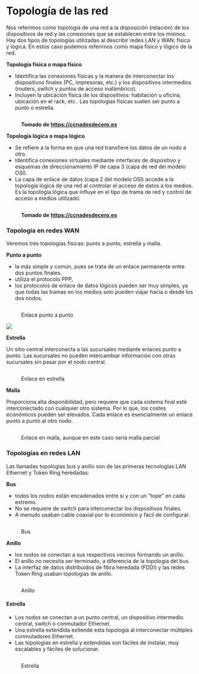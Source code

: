# Topología de las red

Nos referimos como topología de una red a la disposición (relación) de los dispositivos de red y las conexiones que se establecen entre los mismos. Hay dos tipos de topologías utilizadas al describir redes LAN y WAN: física y lógica. En estos caso podemos referirnos como mapa físico y lógico de la red.

**Topología física o mapa físico**

* Identifica las conexiones físicas y la manera de interconectar los dispositivos finales (PC, impresoras, etc.) y los dispositivos intermedios (routers, switch y puntos de acceso inalámbrico).&#x20;
* Incluyen la ubicación física de los dispositivos: habitación u oficina, ubicación en el rack, etc.. Las topologías físicas suelen ser punto a punto o estrella.

<figure><img src="../.gitbook/assets/image (116).png" alt=""><figcaption><p><strong>Tomado de</strong> <a href="https://ccnadesdecero.es"><strong>https://ccnadesdecero.es</strong></a></p></figcaption></figure>

**Topología lógica o mapa lógico**

* Se refiere a la forma en que una red transfiere los datos de un nodo a otro.&#x20;
* Identifica conexiones virtuales mediante interfaces de dispositivo y esquemas de direccionamiento IP de capa 3 (capa de red del modelo OSI).
* La capa de enlace de datos (capa 2 del modelo OSI) accede a la topología lógica de una red al controlar el acceso de datos a los medios. Es la topología lógica que influye en el tipo de trama de red y control de acceso a medios utilizado.

<figure><img src="../.gitbook/assets/image (8) (1) (1) (1) (1) (1).png" alt=""><figcaption><p><strong>Tomado de</strong> <a href="https://ccnadesdecero.es"><strong>https://ccnadesdecero.es</strong></a></p></figcaption></figure>

### Topología en redes WAN

Veremos tres topologías físicas: punto a punto, estrella y malla.

**Punto a punto**&#x20;

* la más simple y común, pues se trata de un enlace permanente entre dos puntos finales.&#x20;
* utiliza el protocolo PPP,&#x20;
* los protocolos de enlace de datos lógicos pueden ser muy simples, ya que todas las tramas en los medios solo pueden viajar hacia o desde los dos nodos.&#x20;

<figure><img src="../.gitbook/assets/image (142).png" alt=""><figcaption><p>Enlace punto a punto</p></figcaption></figure>

![](<../.gitbook/assets/image (145).png>)

**Estrella**

Un sitio central interconecta a las sucursales mediante  enlaces punto a punto. Las sucursales no pueden intercambiar información con otras sucursales sin pasar por el nodo central.

<figure><img src="../.gitbook/assets/image (136).png" alt=""><figcaption><p>Enlace en estrella</p></figcaption></figure>

**Malla**

Proporciona alta disponibilidad, pero requiere que cada sistema final esté interconectado con cualquier otro sistema. Por lo que, los costes  económicos pueden ser elevados. Cada enlace es esencialmente un enlace punto a punto al otro nodo.



<figure><img src="../.gitbook/assets/image (90).png" alt=""><figcaption><p>Enlace en malla, aunque en este caso sería malla parcial</p></figcaption></figure>



### Topologías en redes LAN

Las llamadas topologías bus y anillo son de las primeras tecnologías LAN Ethernet y Token Ring heredadas:

**Bus**

* todos los nodos están encadenados entre sí y con un "tope" en cada extremo.&#x20;
* No se requiere de switch para interconectar los dispositivos finales.&#x20;
* A menudo usaban cable coaxial por lo económico y fácil de configurar.

<figure><img src="../.gitbook/assets/image (96).png" alt=""><figcaption><p>Bus</p></figcaption></figure>

**Anillo**

* los nodos se conectan a sus respectivos vecinos formando un anillo.&#x20;
* El anillo no necesita ser terminado, a diferencia de la topología del bus.&#x20;
* La interfaz de datos distribuidos de fibra heredada (FDDI) y las redes Token Ring usaban topologías de anillo.

<figure><img src="../.gitbook/assets/image (34) (1).png" alt=""><figcaption><p>Anillo</p></figcaption></figure>

#### Estrella

* Los nodos se conectan a un punto central, un dispositivo intermedio central, switch o conmutador Ethernet.&#x20;
* Una estrella extendida extiende esta topología al interconectar múltiples conmutadores Ethernet.&#x20;
* Las topologías en estrella y extendidas son fáciles de instalar, muy escalables  y fáciles de solucionar.

<figure><img src="../.gitbook/assets/image (110).png" alt=""><figcaption><p>Estrella</p></figcaption></figure>

